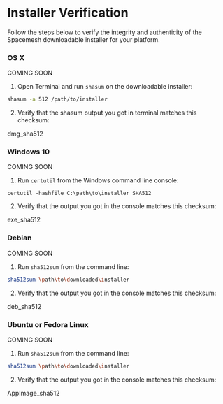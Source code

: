 # Installer Verification

Follow the steps below to verify the integrity and authenticity of the Spacemesh downloadable installer for your platform.

### OS X

COMING SOON

1. Open Terminal and run `shasum` on the downloadable installer:

```bash
shasum -a 512 /path/to/installer
```

2. Verify that the shasum output you got in terminal matches this checksum:

<script>console.log('test script in .md file')</script>

<span>
dmg_sha512
</span>

### Windows 10

COMING SOON

1. Run `certutil` from the Windows command line console:

```shell
certutil -hashfile C:\path\to\installer SHA512
```

2. Verify that the output you got in the console matches this checksum:

<span>
exe_sha512
</span>

### Debian

COMING SOON

1. Run `sha512sum` from the command line:

```bash
sha512sum \path\to\downloaded\installer
```

2. Verify that the output you got in the console matches this checksum:

<span>
deb_sha512
</span>

### Ubuntu or Fedora Linux

COMING SOON

1. Run `sha512sum` from the command line:

```bash
sha512sum \path\to\downloaded\installer
```

2. Verify that the output you got in the console matches this checksum:

<span>
AppImage_sha512
</span>
